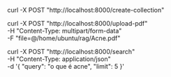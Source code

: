 curl -X POST "http://localhost:8000/create-collection"

curl -X POST "http://localhost:8000/upload-pdf" \
     -H "Content-Type: multipart/form-data" \
     -F "file=@/home/ubuntu/rag/Acne.pdf"

curl -X POST "http://localhost:8000/search" \
     -H "Content-Type: application/json" \
     -d '{
       "query": "o que é acne",
       "limit": 5
     }'

